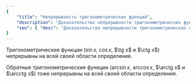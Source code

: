 ```yaml
---
{
    "title": "Непрерывность тригонометрических функций",
    "description": "Доказательство непрерывности тригонометрических функций (включая обратные) на всей своей области определения.",
    "seo": { "desc": "Доказательство непрерывности тригонометрических функций (синус, косинус, тангенс и котангенс), а также обратных тригонометрических функций (арксинус, арккосинус, арктангенс, арккотангенс)." }
}
---
```


Тригонометрические функции ($\sin x$, $\cos x$, $\tg x$ и $\ctg x$) непрерывны на всей своей области определения.

Обратные тригонометрические функции ($\arcsin x$, $\arccos x$, $\arctg x$ и $\arcctg x$) тоже непрерывны на всей своей области определения.